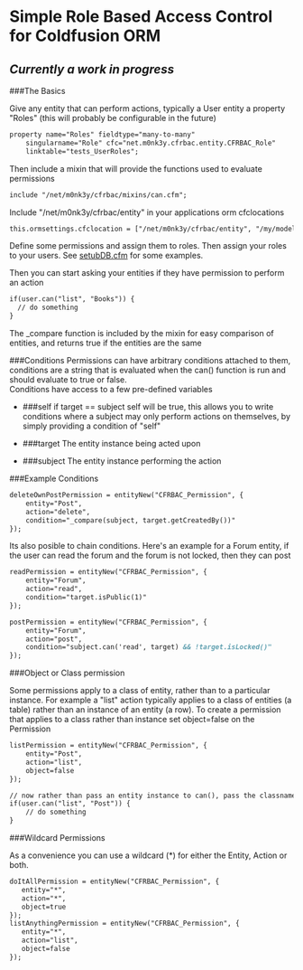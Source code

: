 Simple Role Based Access Control for Coldfusion ORM
===================================================

_Currently a work in progress_
------------------------------

###The Basics

Give any entity that can perform actions, typically a User entity a property "Roles" (this will probably be configurable in the future) 
	
```ColdFusion
property name="Roles" fieldtype="many-to-many" 
	singularname="Role" cfc="net.m0nk3y.cfrbac.entity.CFRBAC_Role" 
	linktable="tests_UserRoles"; 
```

Then include a mixin that will provide the functions used to evaluate permissions

```ColdFusion
include "/net/m0nk3y/cfrbac/mixins/can.cfm"; 
```

Include "/net/m0nk3y/cfrbac/entity" in your applications orm cfclocations

```ColdFusion
this.ormsettings.cfclocation = ["/net/m0nk3y/cfrbac/entity", "/my/model/cfcs"]
```

Define some permissions and assign them to roles. Then assign your roles to your users.  See [setubDB.cfm](//github.com/d1rtym0nk3y/cfrbac/blob/master/tests/unit/setupDB.cfm) for some examples. 

Then you can start asking your entities if they have permission to perform an action

```ColdFusion
if(user.can("list", "Books")) {
  // do something
}
```
The _compare function is included by the mixin for easy comparison of entities, and returns true if the entities are the same

###Conditions
Permissions can have arbitrary conditions attached to them, conditions are a string that is evaluated when the can() function is run and should evaluate to true or false.  
Conditions have access to a few pre-defined variables

- ###self
if target == subject self will be true, this allows you to write conditions where a subject may only perform actions on themselves, by simply providing a condition of "self"

- ###target
The entity instance being acted upon

- ###subject
The entity instance performing the action

###Example Conditions

```ColdFusion
deleteOwnPostPermission = entityNew("CFRBAC_Permission", {
	entity="Post", 
	action="delete", 
	condition="_compare(subject, target.getCreatedBy())"
});
```

Its also posible to chain conditions.
Here's an example for a Forum entity, if the user can read the forum and the forum is not locked, then they can post 

```ColdFusion
readPermission = entityNew("CFRBAC_Permission", {
	entity="Forum", 
	action="read", 
	condition="target.isPublic(1)"
});

postPermission = entityNew("CFRBAC_Permission", {
	entity="Forum", 
	action="post", 
	condition="subject.can('read', target) && !target.isLocked()"
});
```

###Object or Class permission

Some permissions apply to a class of entity, rather than to a particular instance. For example a "list" action typically applies to a class of entities (a table) rather than an instance of an entity (a row). 
To create a permission that applies to a class rather than instance set object=false on the Permission

```ColdFusion
listPermission = entityNew("CFRBAC_Permission", {
	entity="Post", 
	action="list",
	object=false 
});

// now rather than pass an entity instance to can(), pass the classname
if(user.can("list", "Post")) {
	// do something
}
```

###Wildcard Permissions
 
As a convenience you can use a wildcard (*) for either the Entity, Action or both.  
  
 ```ColdFusion
doItAllPermission = entityNew("CFRBAC_Permission", {
	entity="*", 
	action="*",
	object=true 
}); 
listAnythingPermission = entityNew("CFRBAC_Permission", {
	entity="*", 
	action="list",
	object=false 
}); 
 ```
